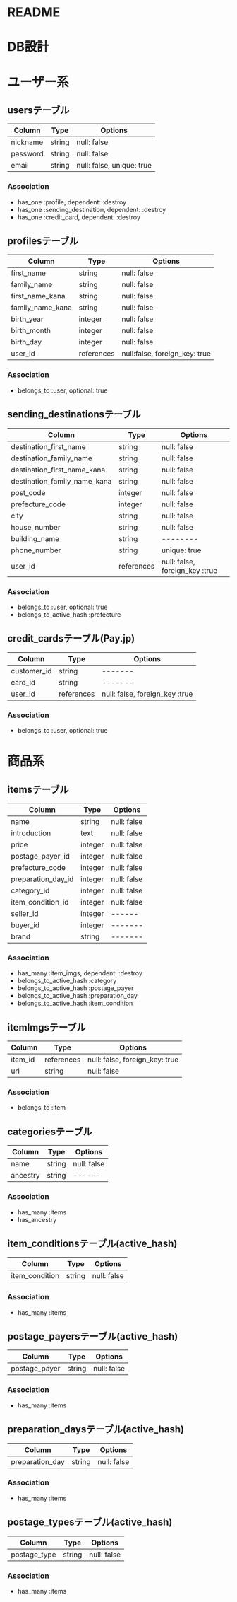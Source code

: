 # README

# DB設計
# ユーザー系

## usersテーブル
|Column|Type|Options|
|------|----|-------|
|nickname|string|null: false|
|password|string|null: false|
|email|string|null: false, unique: true|

### Association
- has_one :profile, dependent: :destroy
- has_one :sending_destination, dependent: :destroy
- has_one :credit_card, dependent: :destroy

## profilesテーブル

|Column|Type|Options|
|------|----|-------|
|first_name|string|null: false|
|family_name|string|null: false|
|first_name_kana|string|null: false|
|family_name_kana|string|null: false|
|birth_year|integer|null: false|
|birth_month|integer|null: false|
|birth_day|integer|null: false|
|user_id|references|null:false, foreign_key: true|

### Association
- belongs_to :user, optional: true

## sending_destinationsテーブル

|Column|Type|Options|
|------|----|-------|
|destination_first_name|string|null: false|
|destination_family_name|string|null: false|
|destination_first_name_kana|string|null: false|
|destination_family_name_kana|string|null: false|
|post_code|integer|null: false|
|prefecture_code|integer|null: false|
|city|string|null: false|
|house_number|string|null: false|
|building_name|string|--------|
|phone_number|string|unique: true|
|user_id|references|null: false, foreign_key :true|

### Association
- belongs_to :user, optional: true
- belongs_to_active_hash :prefecture

## credit_cardsテーブル(Pay.jp)

|Column|Type|Options|
|------|----|-------|
|customer_id|string|-------|
|card_id|string|-------|
|user_id|references|null: false, foreign_key :true|

### Association
- belongs_to :user, optional: true








# 商品系

## itemsテーブル

|Column|Type|Options|
|------|----|-------|
|name|string|null: false|
|introduction|text|null: false|
|price|integer|null: false|
|postage_payer_id|integer|null: false|
|prefecture_code|integer|null: false|
|preparation_day_id|integer|null: false|
|category_id|integer|null: false|
|item_condition_id|integer|null: false|
|seller_id|integer|------|
|buyer_id|integer|-------|
|brand|string|-------|

### Association
- has_many :item_imgs, dependent: :destroy
- belongs_to_active_hash :category
- belongs_to_active_hash :postage_payer
- belongs_to_active_hash :preparation_day
- belongs_to_active_hash :item_condition

## itemImgsテーブル

|Column|Type|Options|
|------|----|-------|
|item_id|references|null: false, foreign_key: true|
|url|string|null: false|

### Association
- belongs_to :item

## categoriesテーブル

|Column|Type|Options|
|------|----|-------|
|name|string|null: false|
|ancestry|string|------|

### Association
- has_many :items
- has_ancestry

## item_conditionsテーブル(active_hash)

|Column|Type|Options|
|------|----|-------|
|item_condition|string|null: false|

### Association
- has_many :items


## postage_payersテーブル(active_hash)

|Column|Type|Options|
|------|----|-------|
|postage_payer|string|null: false|

### Association
- has_many :items

## preparation_daysテーブル(active_hash)

|Column|Type|Options|
|------|----|-------|
|preparation_day|string|null: false|

### Association
- has_many :items

## postage_typesテーブル(active_hash)

|Column|Type|Options|
|------|----|-------|
|postage_type|string|null: false|

### Association
- has_many :items
